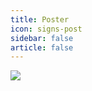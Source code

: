 ```yaml
---
title: Poster
icon: signs-post
sidebar: false
article: false
---
```


![](/assets/image/poster.png)
